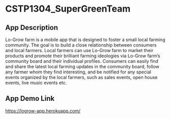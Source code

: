 # CSTP1304_SuperGreenTeam

## App Description

Lo-Grow farm is a mobile app that is designed to foster a small local farming community. The goal is to build a close relationship between consumers and local farmers. Local farmers can use Lo-Grow farm to market their products and promote their brilliant farming ideologies via Lo-Grow farm’s community board and their individual profiles. Consumers can easily find and share the latest local farming updates in the community board, follow any farmer whom they find interesting, and be notified for any special events organized by the local farmers, such as sales events, open house events, live music events etc.

## App Demo Link
https://logrow-app.herokuapp.com/
